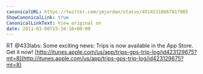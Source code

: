 ```yaml
---
canonicalURL: https://twitter.com/jmjordan/status/45145316667817985
ShowCanonicalLink: true
CanonicalLinkText: View original on
date: 2011-03-08T15:34:16+00:00
---
```

RT @433labs: Some exciting news: Trips is now available in the App Store. Get it now! [http://itunes.apple.com/us/app/trips-gps-trip-log/id423129675?mt=8](http://itunes.apple.com/us/app/trips-gps-trip-log/id423129675?mt=8)